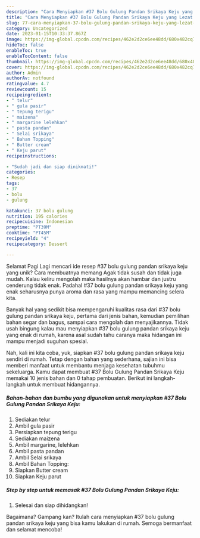 ```yaml
---
description: "Cara Menyiapkan #37 Bolu Gulung Pandan Srikaya Keju yang Lezat Sekali, Lezat"
title: "Cara Menyiapkan #37 Bolu Gulung Pandan Srikaya Keju yang Lezat Sekali, Lezat"
slug: 77-cara-menyiapkan-37-bolu-gulung-pandan-srikaya-keju-yang-lezat-sekali-lezat
category: Uncategorized
date: 2023-01-15T10:33:37.867Z
image: https://img-global.cpcdn.com/recipes/462e2d2ce6ee48dd/680x482cq70/37-bolu-gulung-pandan-srikaya-keju-foto-resep-utama.jpg
hideToc: false
enableToc: true
enableTocContent: false
thumbnail: https://img-global.cpcdn.com/recipes/462e2d2ce6ee48dd/680x482cq70/37-bolu-gulung-pandan-srikaya-keju-foto-resep-utama.jpg
cover: https://img-global.cpcdn.com/recipes/462e2d2ce6ee48dd/680x482cq70/37-bolu-gulung-pandan-srikaya-keju-foto-resep-utama.jpg
author: Admin
authorAv: notfound
ratingvalue: 4.7
reviewcount: 15
recipeingredient:
- " telur"
- " gula pasir"
- " tepung terigu"
- " maizena"
- " margarine lelehkan"
- " pasta pandan"
- " Selai srikaya"
- " Bahan Topping"
- " Butter cream"
- " Keju parut"
recipeinstructions:

- "Sudah jadi dan siap dinikmati!"
categories:
- Resep
tags:
- 37
- bolu
- gulung

katakunci: 37 bolu gulung 
nutrition: 195 calories
recipecuisine: Indonesian
preptime: "PT39M"
cooktime: "PT45M"
recipeyield: "4"
recipecategory: Dessert

---
```



Selamat Pagi Lagi mencari ide resep #37 bolu gulung pandan srikaya keju yang unik? Cara membuatnya memang Agak tidak susah dan tidak juga mudah. Kalau keliru mengolah maka hasilnya akan hambar dan justru cenderung tidak enak. Padahal #37 bolu gulung pandan srikaya keju yang enak seharusnya punya aroma dan rasa yang mampu memancing selera kita.


Banyak hal yang sedikit bisa mempengaruhi kualitas rasa dari #37 bolu gulung pandan srikaya keju, pertama dari jenis bahan, kemudian pemilihan bahan segar dan bagus, sampai cara mengolah dan menyajikannya. Tidak usah bingung kalau mau menyiapkan #37 bolu gulung pandan srikaya keju yang enak di rumah, karena asal sudah tahu caranya maka hidangan ini mampu menjadi suguhan spesial.




Nah, kali ini kita coba, yuk, siapkan #37 bolu gulung pandan srikaya keju sendiri di rumah. Tetap dengan bahan yang sederhana, sajian ini bisa memberi manfaat untuk membantu menjaga kesehatan tubuhmu sekeluarga. Kamu dapat membuat #37 Bolu Gulung Pandan Srikaya Keju memakai 10 jenis bahan dan 0 tahap pembuatan. Berikut ini langkah-langkah untuk membuat hidangannya.

<!--inarticleads1-->

##### Bahan-bahan dan bumbu yang digunakan untuk menyiapkan #37 Bolu Gulung Pandan Srikaya Keju:

1. Sediakan  telur
1. Ambil  gula pasir
1. Persiapkan  tepung terigu
1. Sediakan  maizena
1. Ambil  margarine, lelehkan
1. Ambil  pasta pandan
1. Ambil  Selai srikaya
1. Ambil  Bahan Topping:
1. Siapkan  Butter cream
1. Siapkan  Keju parut




<!--inarticleads2-->

##### Step by step untuk memasak #37 Bolu Gulung Pandan Srikaya Keju:


1. Selesai dan siap dihidangkan!



Bagaimana? Gampang kan? Itulah cara menyiapkan #37 bolu gulung pandan srikaya keju yang bisa kamu lakukan di rumah. Semoga bermanfaat dan selamat mencoba!
